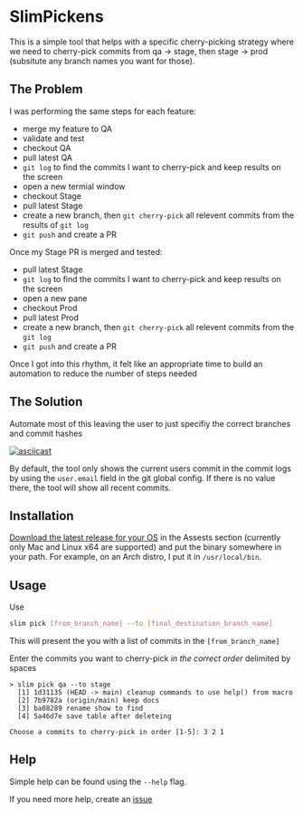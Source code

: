 # SlimPickens

This is a simple tool that helps with a specific cherry-picking strategy where we need to cherry-pick commits from
qa -> stage, then stage -> prod (subsitute any branch names you want for those).

## The Problem

I was performing the same steps for each feature:

* merge my feature to QA
* validate and test
* checkout QA
* pull latest QA
* `git log` to find the commits I want to cherry-pick and keep results on the screen
* open a new termial window
* checkout Stage
* pull latest Stage
* create a new branch, then `git cherry-pick` all relevent commits from the results of `git log`
* `git push` and create a PR

Once my Stage PR is merged and tested:

* pull latest Stage
* `git log` to find the commits I want to cherry-pick and keep results on the screen
* open a new pane
* checkout Prod
* pull latest Prod
* create a new branch, then `git cherry-pick` all relevent commits from the `git log`
* `git push` and create a PR

Once I got into this rhythm, it felt like an appropriate time to build an automation to
reduce the number of steps needed

## The Solution

Automate most of this leaving the user to just specifiy the correct branches and commit hashes

[![asciicast](https://asciinema.org/a/14.png)](https://asciinema.org/a/nLszBBjuSWjOzfvZFnKiaDWRh)

By default, the tool only shows the current users commit in the commit logs by using the `user.email` field in the git global config.
If there is no value there, the tool will show all recent commits.

## Installation
[Download the latest release for your OS](https://github.com/silbermm/slim_pickens/releases) in the Assests section (currently only Mac and Linux x64 are supported) and put the binary somewhere in your path. For example, on an Arch distro, I put it in `/usr/local/bin`.

## Usage

Use
```bash
slim pick [from_branch_name] --to [final_destination_branch_name]
```

This will present the you with a list of commits in the `[from_branch_name]`

Enter the commits you want to cherry-pick *in the correct order* delimited by spaces

```
> slim pick qa --to stage
  [1] 1d31135 (HEAD -> main) cleanup commands to use help() from macro
  [2] 7b9782a (origin/main) keep docs
  [3] ba08289 rename show to find
  [4] 5a46d7e save table after deleteing

Choose a commits to cherry-pick in order [1-5]: 3 2 1
```

## Help

Simple help can be found using the `--help` flag.

If you need more help, create an [issue](https://github.com/silbermm/slim_pickens/pulls)
